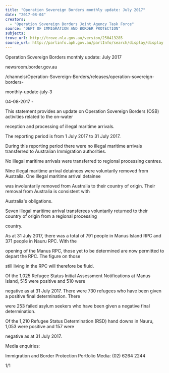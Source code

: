 ```yaml
---
title: "Operation Sovereign Borders monthly update: July 2017"
date: "2017-08-04"
creators:
  - "Operation Sovereign Borders Joint Agency Task Force"
source: "DEPT OF IMMIGRATION AND BORDER PROTECTION"
subjects:
trove_url: http://trove.nla.gov.au/version/250413285
source_url: http://parlinfo.aph.gov.au/parlInfo/search/display/display.w3p;query=Id%3A%22media/pressrel/5440334%22
---
```


  Operation Sovereign Borders monthly update: July 2017 

 



 newsroom.border.gov.au



 /channels/Operation-Sovereign-Borders/releases/operation-sovereign-borders-



 monthly-update-july-3



 04-08-2017 -



 This statement provides an update on Operation Sovereign Borders (OSB) activities related to the on-water



 reception and processing of illegal maritime arrivals.



 The reporting period is from 1 July 2017 to 31 July 2017.



 During this reporting period there were no illegal maritime arrivals transferred to Australian Immigration authorities.



 No illegal maritime arrivals were transferred to regional processing centres.



 Nine illegal maritime arrival detainees were voluntarily removed from Australia. One illegal maritime arrival detainee



 was involuntarily removed from Australia to their country of origin. Their removal from Australia is consistent with



 Australia's obligations.



 Seven illegal maritime arrival transferees voluntarily returned to their country of origin from a regional processing



 country.



 As at 31 July 2017, there was a total of 791 people in Manus Island RPC and 371 people in Nauru RPC. With the



 opening of the Manus RPC, those yet to be determined are now permitted to depart the RPC. The figure on those



 still living in the RPC will therefore be fluid.



 Of the 1,025 Refugee Status Initial Assessment Notifications at Manus Island, 515 were positive and 510 were



 negative as at 31 July 2017. There were 730 refugees who have been given a positive final determination. There



 were 253 failed asylum seekers who have been given a negative final determination.



 Of the 1,210 Refugee Status Determination (RSD) hand downs in Nauru, 1,053 were positive and 157 were



 negative as at 31 July 2017.



 Media enquiries:



 Immigration and Border Protection Portfolio Media: (02) 6264 2244



 1/1

